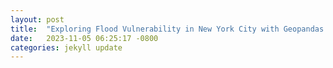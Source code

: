 ```yaml
---
layout: post
title:  "Exploring Flood Vulnerability in New York City with Geopandas and Python"
date:   2023-11-05 06:25:17 -0800
categories: jekyll update
---
```

<div>                        <script type="text/javascript">window.PlotlyConfig = {MathJaxConfig: 'local'};</script>
        <script charset="utf-8" src="https://cdn.plot.ly/plotly-2.24.1.min.js"></script>                <div id="5c7beb94-edd9-47ef-be26-b203cd3c853e" class="plotly-graph-div" style="height:100%; width:100%;"></div>            <script type="text/javascript">                                    window.PLOTLYENV=window.PLOTLYENV || {};                                    if (document.getElementById("5c7beb94-edd9-47ef-be26-b203cd3c853e")) {                    Plotly.newPlot(                        "5c7beb94-edd9-47ef-be26-b203cd3c853e",                        [{"hovertemplate":"variable=Nuisance\u003cbr\u003eSection=%{x}\u003cbr\u003evalue=%{y}\u003cextra\u003e\u003c\u002fextra\u003e","legendgroup":"Nuisance","line":{"color":"#636efa","dash":"solid"},"marker":{"symbol":"circle"},"mode":"lines","name":"Nuisance","orientation":"v","showlegend":true,"x":["1","2","3","4","6","7","8","9","10","12","13","14","15","17","18","19","20","22","23","24","25"],"xaxis":"x","y":[0.001355615669907487,0.018032141369620985,0.0268563854598972,0.0,0.0207087330667671,0.01615554198432856,0.07171783710610742,0.026045913821815064,0.03469500847051415,0.019131009700552547,0.059525206384824635,0.0794884446648972,0.05490197833805643,0.043747312883690145,0.03626307094103349,0.07635540295992212,0.08535597803735634,0.03154629852169915,0.034053995330467046,0.08519201665185801,0.013379505293145676],"yaxis":"y","type":"scatter"},{"hovertemplate":"variable=Deep\u003cbr\u003eSection=%{x}\u003cbr\u003evalue=%{y}\u003cextra\u003e\u003c\u002fextra\u003e","legendgroup":"Deep","line":{"color":"#EF553B","dash":"solid"},"marker":{"symbol":"circle"},"mode":"lines","name":"Deep","orientation":"v","showlegend":true,"x":["1","2","3","4","6","7","8","9","10","12","13","14","15","17","18","19","20","22","23","24","25"],"xaxis":"x","y":[0.0014791126143430472,0.016140439950411863,0.021063804991429694,0.0,0.02497247680453027,0.018925887315840967,0.08173302601569757,0.00641799508694222,0.035212962205846465,0.007542684833538319,0.013343655741191986,0.040099703992956454,0.04753041486455329,0.0752797553200018,0.04162431365239634,0.04211269570659693,0.05380659795787875,0.0025699779540461895,0.0362726993658272,0.09953333199645549,0.012872515331128017],"yaxis":"y","type":"scatter"},{"hovertemplate":"variable=High Tide\u003cbr\u003eSection=%{x}\u003cbr\u003evalue=%{y}\u003cextra\u003e\u003c\u002fextra\u003e","legendgroup":"High Tide","line":{"color":"#00cc96","dash":"solid"},"marker":{"symbol":"circle"},"mode":"lines","name":"High Tide","orientation":"v","showlegend":true,"x":["1","2","3","4","6","7","8","9","10","12","13","14","15","17","18","19","20","22","23","24","25"],"xaxis":"x","y":[0.0,0.0055957123378115705,0.0,0.0,0.0,0.0036644160775471837,0.0,0.0,0.08916465321930524,0.0,0.0,0.0,0.006313838538693209,0.0,0.0,0.0,8.221356450602536e-06,0.0,0.0,0.0,0.11007255035854116],"yaxis":"y","type":"scatter"}],                        {"template":{"data":{"histogram2dcontour":[{"type":"histogram2dcontour","colorbar":{"outlinewidth":0,"ticks":""},"colorscale":[[0.0,"#0d0887"],[0.1111111111111111,"#46039f"],[0.2222222222222222,"#7201a8"],[0.3333333333333333,"#9c179e"],[0.4444444444444444,"#bd3786"],[0.5555555555555556,"#d8576b"],[0.6666666666666666,"#ed7953"],[0.7777777777777778,"#fb9f3a"],[0.8888888888888888,"#fdca26"],[1.0,"#f0f921"]]}],"choropleth":[{"type":"choropleth","colorbar":{"outlinewidth":0,"ticks":""}}],"histogram2d":[{"type":"histogram2d","colorbar":{"outlinewidth":0,"ticks":""},"colorscale":[[0.0,"#0d0887"],[0.1111111111111111,"#46039f"],[0.2222222222222222,"#7201a8"],[0.3333333333333333,"#9c179e"],[0.4444444444444444,"#bd3786"],[0.5555555555555556,"#d8576b"],[0.6666666666666666,"#ed7953"],[0.7777777777777778,"#fb9f3a"],[0.8888888888888888,"#fdca26"],[1.0,"#f0f921"]]}],"heatmap":[{"type":"heatmap","colorbar":{"outlinewidth":0,"ticks":""},"colorscale":[[0.0,"#0d0887"],[0.1111111111111111,"#46039f"],[0.2222222222222222,"#7201a8"],[0.3333333333333333,"#9c179e"],[0.4444444444444444,"#bd3786"],[0.5555555555555556,"#d8576b"],[0.6666666666666666,"#ed7953"],[0.7777777777777778,"#fb9f3a"],[0.8888888888888888,"#fdca26"],[1.0,"#f0f921"]]}],"heatmapgl":[{"type":"heatmapgl","colorbar":{"outlinewidth":0,"ticks":""},"colorscale":[[0.0,"#0d0887"],[0.1111111111111111,"#46039f"],[0.2222222222222222,"#7201a8"],[0.3333333333333333,"#9c179e"],[0.4444444444444444,"#bd3786"],[0.5555555555555556,"#d8576b"],[0.6666666666666666,"#ed7953"],[0.7777777777777778,"#fb9f3a"],[0.8888888888888888,"#fdca26"],[1.0,"#f0f921"]]}],"contourcarpet":[{"type":"contourcarpet","colorbar":{"outlinewidth":0,"ticks":""}}],"contour":[{"type":"contour","colorbar":{"outlinewidth":0,"ticks":""},"colorscale":[[0.0,"#0d0887"],[0.1111111111111111,"#46039f"],[0.2222222222222222,"#7201a8"],[0.3333333333333333,"#9c179e"],[0.4444444444444444,"#bd3786"],[0.5555555555555556,"#d8576b"],[0.6666666666666666,"#ed7953"],[0.7777777777777778,"#fb9f3a"],[0.8888888888888888,"#fdca26"],[1.0,"#f0f921"]]}],"surface":[{"type":"surface","colorbar":{"outlinewidth":0,"ticks":""},"colorscale":[[0.0,"#0d0887"],[0.1111111111111111,"#46039f"],[0.2222222222222222,"#7201a8"],[0.3333333333333333,"#9c179e"],[0.4444444444444444,"#bd3786"],[0.5555555555555556,"#d8576b"],[0.6666666666666666,"#ed7953"],[0.7777777777777778,"#fb9f3a"],[0.8888888888888888,"#fdca26"],[1.0,"#f0f921"]]}],"mesh3d":[{"type":"mesh3d","colorbar":{"outlinewidth":0,"ticks":""}}],"scatter":[{"fillpattern":{"fillmode":"overlay","size":10,"solidity":0.2},"type":"scatter"}],"parcoords":[{"type":"parcoords","line":{"colorbar":{"outlinewidth":0,"ticks":""}}}],"scatterpolargl":[{"type":"scatterpolargl","marker":{"colorbar":{"outlinewidth":0,"ticks":""}}}],"bar":[{"error_x":{"color":"#2a3f5f"},"error_y":{"color":"#2a3f5f"},"marker":{"line":{"color":"#E5ECF6","width":0.5},"pattern":{"fillmode":"overlay","size":10,"solidity":0.2}},"type":"bar"}],"scattergeo":[{"type":"scattergeo","marker":{"colorbar":{"outlinewidth":0,"ticks":""}}}],"scatterpolar":[{"type":"scatterpolar","marker":{"colorbar":{"outlinewidth":0,"ticks":""}}}],"histogram":[{"marker":{"pattern":{"fillmode":"overlay","size":10,"solidity":0.2}},"type":"histogram"}],"scattergl":[{"type":"scattergl","marker":{"colorbar":{"outlinewidth":0,"ticks":""}}}],"scatter3d":[{"type":"scatter3d","line":{"colorbar":{"outlinewidth":0,"ticks":""}},"marker":{"colorbar":{"outlinewidth":0,"ticks":""}}}],"scattermapbox":[{"type":"scattermapbox","marker":{"colorbar":{"outlinewidth":0,"ticks":""}}}],"scatterternary":[{"type":"scatterternary","marker":{"colorbar":{"outlinewidth":0,"ticks":""}}}],"scattercarpet":[{"type":"scattercarpet","marker":{"colorbar":{"outlinewidth":0,"ticks":""}}}],"carpet":[{"aaxis":{"endlinecolor":"#2a3f5f","gridcolor":"white","linecolor":"white","minorgridcolor":"white","startlinecolor":"#2a3f5f"},"baxis":{"endlinecolor":"#2a3f5f","gridcolor":"white","linecolor":"white","minorgridcolor":"white","startlinecolor":"#2a3f5f"},"type":"carpet"}],"table":[{"cells":{"fill":{"color":"#EBF0F8"},"line":{"color":"white"}},"header":{"fill":{"color":"#C8D4E3"},"line":{"color":"white"}},"type":"table"}],"barpolar":[{"marker":{"line":{"color":"#E5ECF6","width":0.5},"pattern":{"fillmode":"overlay","size":10,"solidity":0.2}},"type":"barpolar"}],"pie":[{"automargin":true,"type":"pie"}]},"layout":{"autotypenumbers":"strict","colorway":["#636efa","#EF553B","#00cc96","#ab63fa","#FFA15A","#19d3f3","#FF6692","#B6E880","#FF97FF","#FECB52"],"font":{"color":"#2a3f5f"},"hovermode":"closest","hoverlabel":{"align":"left"},"paper_bgcolor":"white","plot_bgcolor":"#E5ECF6","polar":{"bgcolor":"#E5ECF6","angularaxis":{"gridcolor":"white","linecolor":"white","ticks":""},"radialaxis":{"gridcolor":"white","linecolor":"white","ticks":""}},"ternary":{"bgcolor":"#E5ECF6","aaxis":{"gridcolor":"white","linecolor":"white","ticks":""},"baxis":{"gridcolor":"white","linecolor":"white","ticks":""},"caxis":{"gridcolor":"white","linecolor":"white","ticks":""}},"coloraxis":{"colorbar":{"outlinewidth":0,"ticks":""}},"colorscale":{"sequential":[[0.0,"#0d0887"],[0.1111111111111111,"#46039f"],[0.2222222222222222,"#7201a8"],[0.3333333333333333,"#9c179e"],[0.4444444444444444,"#bd3786"],[0.5555555555555556,"#d8576b"],[0.6666666666666666,"#ed7953"],[0.7777777777777778,"#fb9f3a"],[0.8888888888888888,"#fdca26"],[1.0,"#f0f921"]],"sequentialminus":[[0.0,"#0d0887"],[0.1111111111111111,"#46039f"],[0.2222222222222222,"#7201a8"],[0.3333333333333333,"#9c179e"],[0.4444444444444444,"#bd3786"],[0.5555555555555556,"#d8576b"],[0.6666666666666666,"#ed7953"],[0.7777777777777778,"#fb9f3a"],[0.8888888888888888,"#fdca26"],[1.0,"#f0f921"]],"diverging":[[0,"#8e0152"],[0.1,"#c51b7d"],[0.2,"#de77ae"],[0.3,"#f1b6da"],[0.4,"#fde0ef"],[0.5,"#f7f7f7"],[0.6,"#e6f5d0"],[0.7,"#b8e186"],[0.8,"#7fbc41"],[0.9,"#4d9221"],[1,"#276419"]]},"xaxis":{"gridcolor":"white","linecolor":"white","ticks":"","title":{"standoff":15},"zerolinecolor":"white","automargin":true,"zerolinewidth":2},"yaxis":{"gridcolor":"white","linecolor":"white","ticks":"","title":{"standoff":15},"zerolinecolor":"white","automargin":true,"zerolinewidth":2},"scene":{"xaxis":{"backgroundcolor":"#E5ECF6","gridcolor":"white","linecolor":"white","showbackground":true,"ticks":"","zerolinecolor":"white","gridwidth":2},"yaxis":{"backgroundcolor":"#E5ECF6","gridcolor":"white","linecolor":"white","showbackground":true,"ticks":"","zerolinecolor":"white","gridwidth":2},"zaxis":{"backgroundcolor":"#E5ECF6","gridcolor":"white","linecolor":"white","showbackground":true,"ticks":"","zerolinecolor":"white","gridwidth":2}},"shapedefaults":{"line":{"color":"#2a3f5f"}},"annotationdefaults":{"arrowcolor":"#2a3f5f","arrowhead":0,"arrowwidth":1},"geo":{"bgcolor":"white","landcolor":"#E5ECF6","subunitcolor":"white","showland":true,"showlakes":true,"lakecolor":"white"},"title":{"x":0.05},"mapbox":{"style":"light"}}},"xaxis":{"anchor":"y","domain":[0.0,1.0],"title":{"text":"Section"}},"yaxis":{"anchor":"x","domain":[0.0,1.0],"title":{"text":"Fraction"}},"legend":{"title":{"text":"Flooding Category"},"tracegroupgap":0,"font":{"size":8},"orientation":"h","x":0.1,"y":0.9},"margin":{"t":60},"title":{"text":"Northeast Bronx Stormwater Flood Map - Extreme Flood with 2080 Sea Level Rise","font":{"size":14}}},                        {"responsive": true}                    )                };                            </script>        </div>
### Introduction

In today's data-driven world, powerful tools help uncover insights hidden within geographic data. With the assistance of Python and Geopandas, flood vulnerabilities in New York City become visible. The journey begins with data collection, followed by a deep dive into neighborhoods and flood-prone areas. This guide walks through the code step by step, ensuring an understanding of how Geopandas and Python predict flood risks and visualize their impact on different parts of the city.

<br>
The data resource accessible at [NYC Stormwater Flood Map - Extreme Flood with 2080 Sea Level Rise](https://data.cityofnewyork.us/City-Government/NYC-Stormwater-Flood-Map-Extreme-Flood-with-2080-S/w8eg-8ha6){:target="_blank"} is a valuable dataset made available by the City of New York. It contains comprehensive information related to stormwater flood mapping, with a specific focus on projecting extreme flood scenarios considering sea level rise until the year 2080. This dataset is instrumental in understanding and mitigating the potential impacts of climate change, as it provides detailed insights into various flood categories:
 
<br> 
1. **Nuisance Flooding (greater or equal to 4 in. and less than 1 ft.):** This category addresses minor yet recurrent flooding, characterized by water levels ranging from 4 inches to less than 1 foot above normal tide levels.

2. **Deep and Contiguous Flooding (1 ft. and greater):** This segment highlights more severe and continuous flooding, with water levels reaching 1 foot or higher. Such extensive flooding has the potential to significantly affect both urban infrastructure and natural surroundings.

3. **Future High Tides 2080:** This section of the dataset provides projections for high tide levels expected in the year 2080. It offers crucial insights into how sea level rise may affect New York City's coastline in the future.

The ["Community Health Survey GIS Data"](https://www.nyc.gov/site/doh/data/data-sets/maps-gis-data-files-for-download.page){:target="_blank"}  is a valuable resource made available by the New York City Department of Health (NYC DOH). This dataset comprises shapefiles that are used to represent aggregated city-wide health statistics across various neighborhoods defined by the United Hospital Fund.

### Python Notebook

<a target="_blank" href="https://colab.research.google.com/github/jordan-hay/jordan-hay.github.io/blob/main/docs/assets/Exploring_Flood_Vulnerability_in_New_York_City_with_Geopandas_and_Python.ipynb
">
  <img src="https://colab.research.google.com/assets/colab-badge.svg" alt="Open In Colab"/>
</a>

<a>
{% include geopandas2.html %}
</a>

### Conclusion
The use of Geopandas and Python in this New York City flood vulnerability analysis has unveiled precise insights into the city's resilience against sea level rise and extreme weather events. These tools have efficiently dissected data to show the vulnerabilities of specific neighborhoods, ranging from minor inundations to profound flooding.